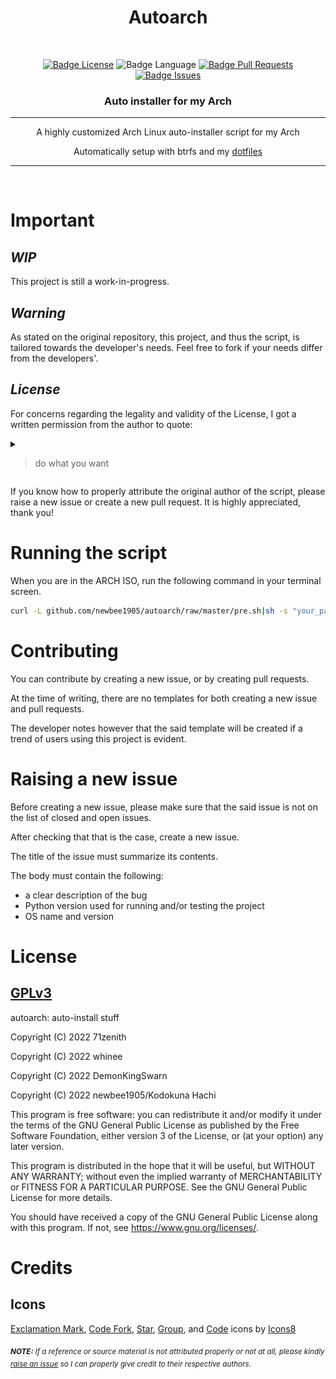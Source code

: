 <div align = center>

<h1>Autoarch</h1>

<br>

[![Badge License]][License] 
![Badge Language] 
[![Badge Pull Requests]][Pull Requests] 
[![Badge Issues]][Issues] 

<h3>Auto installer for my Arch</h3>

---

A highly customized Arch Linux auto-installer script for my Arch

Automatically setup with btrfs and my [dotfiles](https://github.com/newbee1905/dotfiles)

---

<br>

</div>

# Important

## *WIP*

This project is still a work-in-progress.

## *Warning*

As stated on the original repository, this project, and thus the script, is tailored towards the developer's needs. Feel free to fork if your needs differ from the developers'.

## *License*

For concerns regarding the legality and validity of the License, I got a written permission from the author to quote:

<details>
<summary><blockquote cite="https://discord.com/channels/931186431215435807/942523450927493121/943511320135860335">do what you want</blockquote></summary>

<img src="assets/evidence.png" style="display: block; margin: auto;">

</details>

If you know how to properly attribute the original author of the script, please raise a new issue or create a new pull request. It is highly appreciated, thank you!

# Running the script

When you are in the ARCH ISO, run the following command in your terminal screen.

```sh
curl -L github.com/newbee1905/autoarch/raw/master/pre.sh|sh -s "your_password_here"
```

</details>

# Contributing

You can contribute by creating a new issue, or by creating pull requests.

At the time of writing, there are no templates for both creating a new issue and pull requests.

The developer notes however that the said template will be created if a trend of users using this project is evident.

# Raising a new issue

Before creating a new issue, please make sure that the said issue is not on the list of closed and open issues.

After checking that that is the case, create a new issue.

The title of the issue must summarize its contents.

The body must contain the following:

- a clear description of the bug
- Python version used for running and/or testing the project
- OS name and version

# License

## <a target="_blank" href="https://choosealicense.com/licenses/gpl-3.0/">GPLv3</a>

autoarch: auto-install stuff

Copyright (C) 2022 71zenith

Copyright (C) 2022 whinee

Copyright (C) 2022 DemonKingSwarn

Copyright (C) 2022 newbee1905/Kodokuna Hachi

This program is free software: you can redistribute it and/or modify
it under the terms of the GNU General Public License as published by
the Free Software Foundation, either version 3 of the License, or
(at your option) any later version.

This program is distributed in the hope that it will be useful,
but WITHOUT ANY WARRANTY; without even the implied warranty of
MERCHANTABILITY or FITNESS FOR A PARTICULAR PURPOSE.  See the
GNU General Public License for more details.

You should have received a copy of the GNU General Public License
along with this program.  If not, see <https://www.gnu.org/licenses/>.

# **Credits**

## Icons

<a target="_blank" href="https://icons8.com/icon/102502/exclamation-mark">Exclamation Mark</a>, <a target="_blank" href="https://icons8.com/icon/33294/code-fork">Code Fork</a>, <a target="_blank" href="https://icons8.com/icon/85185/star">Star</a>, <a target="_blank" href="https://icons8.com/icon/34095/group">Group</a>, and <a target="_blank" href="https://icons8.com/icon/87276/code">Code</a> icons by <a target="_blank" href="https://icons8.com">Icons8</a>

<sub>
    <i>
        <b>NOTE:</b> If a reference or source material is not attributed properly or not at all, please kindly <a target="_blank" href="https://github.com/whinee/autoarch/issues/new">raise an issue</a> so I can properly give credit to their respective authors.
    </i>
</sub>

<!----------------------------------------------------------------------------->

[Pull Requests]: https://github.com/newbee1905/autoarch/pulls
[Issues]: https://github.com/newbee1905/autoarch/issues
[License]: https://choosealicense.com/licenses/gpl-3.0/

<!----------------------------------{ Badges }--------------------------------->

[Badge Issues]: https://img.shields.io/github/issues/newbee1905/autoarch?style=for-the-badge
[Badge Pull Requests]: https://img.shields.io/github/issues-pr/newbee1905/autoarch?style=for-the-badge
[Badge Language]: https://img.shields.io/github/languages/top/newbee1905/autoarch?style=for-the-badge
[Badge License]: https://img.shields.io/github/license/newbee1905/autoarch?style=for-the-badge
